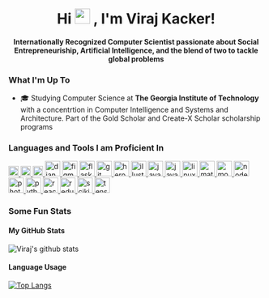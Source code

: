<h1 align = "center">Hi <img src="https://raw.githubusercontent.com/MartinHeinz/MartinHeinz/master/wave.gif" width="30px">
, I'm Viraj Kacker!
</h1>
<h4 align = "center">Internationally Recognized Computer Scientist passionate about Social Entrepreneuriship, Artificial Intelligence, and the blend of two to tackle global problems </h4>

### What I'm Up To
- 🎓 Studying Computer Science at **The Georgia Institute of Technology** with a concentrtion in Computer Intelligence and Systems and Architecture. Part of the Gold Scholar and Create-X Scholar scholarship programs

### Languages and Tools I am Proficient In
<p align="left"> <a href="https://www.arduino.cc/" target="_blank"> <img src="https://cdn.worldvectorlogo.com/logos/arduino-1.svg" alt="arduino" width = "20" height = "20"/> </a> <a href="https://www.chartjs.org" target="_blank"> <img src="https://www.chartjs.org/media/logo-title.svg" alt="chartjs" width = "20" height = "20"/> </a> <a href="https://d3js.org/" target="_blank"> <img src="https://devicons.github.io/devicon/devicon.git/icons/d3js/d3js-original.svg" alt="d3js" width = "20" height = "20"/> </a> <a href="https://www.djangoproject.com/" target="_blank"> <img src="https://devicons.github.io/devicon/devicon.git/icons/django/django-original.svg" alt="django" width = "30" height = "30"/> </a> <a href="https://www.figma.com/" target="_blank"> <img src="https://www.vectorlogo.zone/logos/figma/figma-icon.svg" alt="figma" width = "30" height = "30"/> </a> <a href="https://flask.palletsprojects.com/" target="_blank"> <img src="https://www.vectorlogo.zone/logos/pocoo_flask/pocoo_flask-icon.svg" alt="flask" width = "30" height = "30"/> </a> <a href="https://git-scm.com/" target="_blank"> <img src="https://www.vectorlogo.zone/logos/git-scm/git-scm-icon.svg" alt="git" width = "30" height = "30"/> </a> <a href="https://heroku.com" target="_blank"> <img src="https://www.vectorlogo.zone/logos/heroku/heroku-icon.svg" alt="heroku" width = "30" height = "30"/> </a> <a href="https://www.adobe.com/in/products/illustrator.html" target="_blank"> <img src="https://www.vectorlogo.zone/logos/adobe_illustrator/adobe_illustrator-icon.svg" alt="illustrator" width = "30" height = "30"/> </a> <a href="https://www.java.com" target="_blank"> <img src="https://devicons.github.io/devicon/devicon.git/icons/java/java-original-wordmark.svg" alt="java" width = "30" height = "30"/> </a> <a href="https://developer.mozilla.org/en-US/docs/Web/JavaScript" target="_blank"> <img src="https://devicons.github.io/devicon/devicon.git/icons/javascript/javascript-original.svg" alt="javascript" width = "30" height = "30"/> </a> <a href="https://www.linux.org/" target="_blank"> <img src="https://devicons.github.io/devicon/devicon.git/icons/linux/linux-original.svg" alt="linux" width = "30" height = "30"/> </a> <a href="https://www.mathworks.com/" target="_blank"> <img src="https://raw.githubusercontent.com/simple-icons/simple-icons/master/icons/mathworks.svg" alt="matlab" width = "30" height = "30"/> </a> <a href="https://www.mongodb.com/" target="_blank"> <img src="https://devicons.github.io/devicon/devicon.git/icons/mongodb/mongodb-original-wordmark.svg" alt="mongodb" width = "30" height = "30"/> </a> <a href="https://nodejs.org" target="_blank"> <img src="https://devicons.github.io/devicon/devicon.git/icons/nodejs/nodejs-original-wordmark.svg" alt="nodejs" width = "30" height = "30"/> </a> <a href="https://www.photoshop.com/en" target="_blank"> <img src="https://devicons.github.io/devicon/devicon.git/icons/photoshop/photoshop-plain.svg" alt="photoshop" width = "30" height = "30"/> </a> <a href="https://www.python.org" target="_blank"> <img src="https://devicons.github.io/devicon/devicon.git/icons/python/python-original.svg" alt="python" width = "30" height = "30"/> </a> <a href="https://reactjs.org/" target="_blank"> <img src="https://devicons.github.io/devicon/devicon.git/icons/react/react-original-wordmark.svg" alt="react" width = "30" height = "30"/> </a> <a href="https://redux.js.org" target="_blank"> <img src="https://devicons.github.io/devicon/devicon.git/icons/redux/redux-original.svg" alt="redux" width = "30" height = "30"/> </a> <a href="https://scikit-learn.org/" target="_blank"> <img src="https://upload.wikimedia.org/wikipedia/commons/0/05/Scikit_learn_logo_small.svg" alt="scikit_learn" width = "30" height = "30"/> </a> <a href="https://www.tensorflow.org" target="_blank"> <img src="https://www.vectorlogo.zone/logos/tensorflow/tensorflow-icon.svg" alt="tensorflow" width = "30" height = "30"/> </a> </p>

### Some Fun Stats 
#### My GitHub Stats
![Viraj's github stats](https://github-readme-stats.vercel.app/api?username=vkacker&theme=dark&show_icons=true)

#### Language Usage
[![Top Langs](https://github-readme-stats.vercel.app/api/top-langs/?username=vkacker&layout=compact)](https://github.com/anuraghazra/github-readme-stats)

